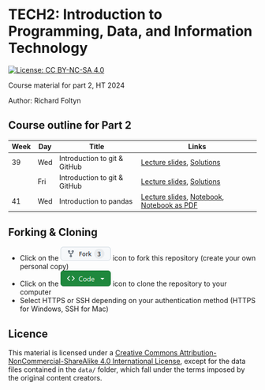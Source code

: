 
# TECH2: Introduction to Programming, Data, and Information Technology

[![License: CC BY-NC-SA 4.0](https://img.shields.io/badge/License-CC%20BY--NC--SA%204.0-lightgrey.svg)](https://creativecommons.org/licenses/by-nc-sa/4.0/)

Course material for part 2, HT 2024

Author: Richard Foltyn


## Course outline for Part 2

| Week | Day | Title | Links | 
|------|-----|-------|---------------|
| 39   | Wed | Introduction to git & GitHub | [Lecture slides](lecture1/lecture1.pdf), [Solutions](lecture1/solutions/) |
|      | Fri | Introduction to git & GitHub | [Lecture slides](lecture1/lecture1.pdf), [Solutions](lecture1/solutions/) |
| 41   | Wed | Introduction to pandas       | [Lecture slides](lecture2/slides2.pdf), [Notebook](lecture2/lecture2.ipynb), [Notebook as PDF](lecture2/lecture2.pdf) |


## Forking & Cloning

- Click on the ![Fork](images/fork.png) icon to fork this repository (create your own personal copy)
- Click on the ![Code](images/code.png) icon to clone the repository to your computer
- Select HTTPS or SSH depending on your authentication method (HTTPS for Windows, SSH for Mac)



## Licence

This material is licensed under a 
[Creative Commons Attribution-NonCommercial-ShareAlike 4.0 International License](http://creativecommons.org/licenses/by-nc-sa/4.0/),
except for the data files contained in the `data/` folder, which
fall under the terms imposed by the original content creators.